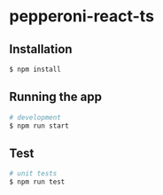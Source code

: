 # pepperoni-react-ts

## Installation

```bash
$ npm install
```

## Running the app

```bash
# development
$ npm run start
```

## Test

```bash
# unit tests
$ npm run test
```